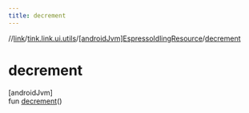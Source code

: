 ```yaml
---
title: decrement
---
```

//[link](../../../index.html)/[tink.link.ui.utils](../index.html)/[[androidJvm]EspressoIdlingResource](index.html)/[decrement](decrement.html)



# decrement



[androidJvm]\
fun [decrement](decrement.html)()




